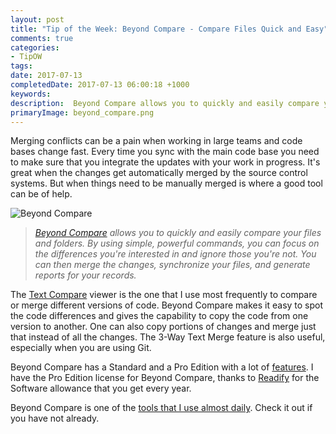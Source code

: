 ```yaml
---
layout: post
title: "Tip of the Week: Beyond Compare - Compare Files Quick and Easy"
comments: true
categories: 
- TipOW
tags: 
date: 2017-07-13
completedDate: 2017-07-13 06:00:18 +1000
keywords: 
description:  Beyond Compare allows you to quickly and easily compare your files and folders.
primaryImage: beyond_compare.png
---
```


Merging conflicts can be a pain when working in large teams and code bases change fast. Every time you sync with the main code base you need to make sure that you integrate the updates with your work in progress. It's great when the changes get automatically merged by the source control systems. But when things need to be manually merged is where a good tool can be of help.

<img src="{{site.images_root}}/beyond_compare.png" class="center" alt="Beyond Compare">

> *[Beyond Compare](http://www.scootersoftware.com/index.php) allows you to quickly and easily compare your files and folders.  By using simple, powerful commands, you can focus on the differences you're interested in and ignore those you're not.  You can then merge the changes, synchronize your files, and generate reports for your records.*

The [Text Compare](http://www.scootersoftware.com/features.php?zz=features_multifaceted) viewer is the one that I use most frequently to compare or merge different versions of code. Beyond Compare makes it easy to spot the code differences and gives the capability to copy the code from one version to another. One can also copy portions of changes and merge just that instead of all the changes. The 3-Way Text Merge feature is also useful, especially when you are using Git.

Beyond Compare has a Standard and a Pro Edition with a lot of [features](http://www.scootersoftware.com/features.php?zz=features_list). I have the Pro Edition license for Beyond Compare, thanks to [Readify](http://www.rahulpnath.com/blog/finding-a-job-abroad/) for the Software allowance that you get every year. 

Beyond Compare is one of the [tools that I use almost daily](http://www.rahulpnath.com/blog/tools-that-I-use/). Check it out if you have not already.